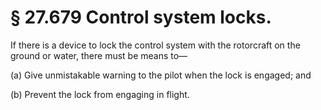 # § 27.679   Control system locks.

If there is a device to lock the control system with the rotorcraft on the ground or water, there must be means to—


(a) Give unmistakable warning to the pilot when the lock is engaged; and 


(b) Prevent the lock from engaging in flight. 




